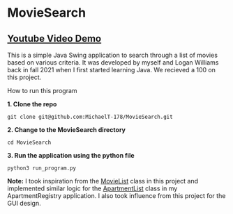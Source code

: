 # MovieSearch
## <u>[Youtube Video Demo](https://youtu.be/zNmHXOQN9qs?si=LJx61OYFmOWyqD_J)</u>

This is a simple Java Swing application to search through a list of movies based 
on various criteria. It was developed by myself and Logan Williams back in fall 2021
when I first started learning Java. We recieved a 100 on this project.

How to run this program 


**1. Clone the repo**
```
git clone git@github.com:MichaelT-178/MovieSearch.git
```

**2. Change to the MovieSearch directory**
```
cd MovieSearch
```

**3. Run the application using the python file**
```
python3 run_program.py
```

**Note:** I took inspiration from the [MovieList](https://github.com/MichaelT-178/MovieSearch/blob/main/src/MovieList.java) class in this project and implemented similar
logic for the [ApartmentList](https://github.com/MichaelT-178/ApartmentRegistry/blob/main/src/ApartmentList.java) class in my ApartmentRegistry application. I also took influence from this project for the GUI design.